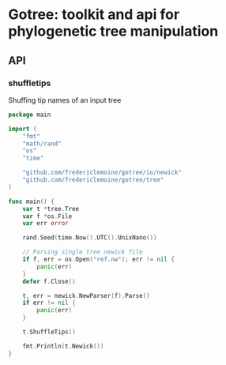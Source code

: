 # Gotree: toolkit and api for phylogenetic tree manipulation

## API

### shuffletips

Shuffing tip names of an input tree
```go
package main

import (
	"fmt"
	"math/rand"
	"os"
	"time"

	"github.com/fredericlemoine/gotree/io/newick"
	"github.com/fredericlemoine/gotree/tree"
)

func main() {
	var t *tree.Tree
	var f *os.File
	var err error

	rand.Seed(time.Now().UTC().UnixNano())

	// Parsing single tree newick file
	if f, err = os.Open("ref.nw"); err != nil {
		panic(err)
	}
	defer f.Close()

	t, err = newick.NewParser(f).Parse()
	if err != nil {
		panic(err)
	}

	t.ShuffleTips()

	fmt.Println(t.Newick())
}
```
